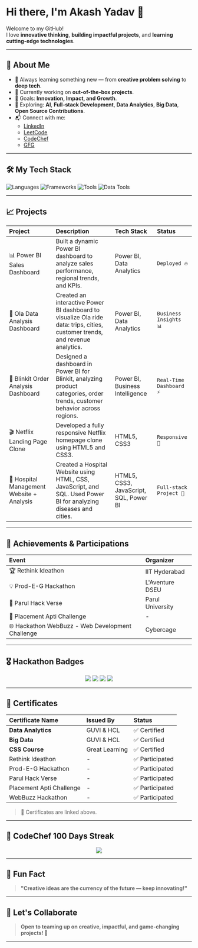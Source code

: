 # Hi there, I'm Akash Yadav 👋

Welcome to my GitHub!  
I love **innovative thinking**, **building impactful projects**, and **learning cutting-edge technologies**.

---

## 🚀 About Me
- 🧠 Always learning something new — from **creative problem solving** to **deep tech**.
- 🔭 Currently working on **out-of-the-box projects**.
- 🎯 Goals: **Innovation, Impact, and Growth**.
- 🌱 Exploring: **AI**, **Full-stack Development**, **Data Analytics**, **Big Data**, **Open Source Contributions**.
- 📬 Connect with me: 
  - [LinkedIn](https://www.linkedin.com/in/akash-yadav-37088324b)
  - [LeetCode](https://leetcode.com/Akash8922/)
  - [CodeChef](https://www.codechef.com/users/akash4400)
  - [GFG](https://www.geeksforgeeks.org/user/akash6212/)

---

## 🛠️ My Tech Stack
![Languages](https://img.shields.io/badge/Code-Python%20%7C%20JavaScript%20%7C%20C++-informational?style=flat&logo=codewars&color=yellow)
![Frameworks](https://img.shields.io/badge/Frameworks-React%20%7C%20Node.js%20%7C%20Express-informational?style=flat&logo=react&color=brightgreen)
![Tools](https://img.shields.io/badge/Tools-Git%20%7C%20VSCode%20%7C%20Figma-informational?style=flat&logo=git&color=orange)
![Data Tools](https://img.shields.io/badge/Data-PowerBI%20%7C%20SQL%20%7C%20Big%20Data-informational?style=flat&logo=tableau&color=blue)

---

## 📈 Projects
| Project | Description | Tech Stack | Status |
| :--- | :--- | :--- | :--- |
| 📊 Power BI Sales Dashboard | Built a dynamic Power BI dashboard to analyze sales performance, regional trends, and KPIs. | Power BI, Data Analytics | `Deployed 🔥` |
| 🚕 Ola Data Analysis Dashboard | Created an interactive Power BI dashboard to visualize Ola ride data: trips, cities, customer trends, and revenue analytics. | Power BI, Data Analytics | `Business Insights 📊` |
| 🛒 Blinkit Order Analysis Dashboard | Designed a dashboard in Power BI for Blinkit, analyzing product categories, order trends, customer behavior across regions. | Power BI, Business Intelligence | `Real-Time Dashboard ⚡` |
| 🎬 Netflix Landing Page Clone | Developed a fully responsive Netflix homepage clone using HTML5 and CSS3. | HTML5, CSS3 | `Responsive 📱` |
| 🏥 Hospital Management Website + Analysis | Created a Hospital Website using HTML, CSS, JavaScript, and SQL. Used Power BI for analyzing diseases and cities. | HTML5, CSS3, JavaScript, SQL, Power BI | `Full-stack Project 🚀` |

---

## 🏅 Achievements & Participations
| Event | Organizer |
| :--- | :--- |
| 🏆 Rethink Ideathon | IIT Hyderabad |
| 💡 Prod-E-G Hackathon | L'Aventure DSEU |
| 🚀 Parul Hack Verse | Parul University |
| 🎯 Placement Apti Challenge | - |
| 🌐 Hackathon WebBuzz - Web Development Challenge | Cybercage |

---

## 🎖️ Hackathon Badges
<p align="center">
  <img src="https://img.shields.io/badge/Hackathon-IITHyderabad-blueviolet?style=flat-square">
  <img src="https://img.shields.io/badge/Hackathon-DSEU-orange?style=flat-square">
  <img src="https://img.shields.io/badge/Hackathon-ParulHackVerse-green?style=flat-square">
  <img src="https://img.shields.io/badge/WebBuzz-Cybercage-blue?style=flat-square">
</p>

---

## 📜 Certificates
| Certificate Name | Issued By | Status |
| :--- | :--- | :--- |
| **Data Analytics** | GUVI & HCL | ✅ Certified |
| **Big Data** | GUVI & HCL | ✅ Certified |
| **CSS Course** | Great Learning | ✅ Certified |
| Rethink Ideathon | - | ✅ Participated |
| Prod-E-G Hackathon | - | ✅ Participated |
| Parul Hack Verse | - | ✅ Participated |
| Placement Apti Challenge | - | ✅ Participated |
| WebBuzz Hackathon | - | ✅ Participated |

> 📝 Certificates are linked above.

---

## 🎯 CodeChef 100 Days Streak
<p align="center">
  <img src="https://img.shields.io/badge/CodeChef-100%20Days%20Coding%20Streak-green?style=flat-square">
</p>

---

## 🧩 Fun Fact
> **"Creative ideas are the currency of the future — keep innovating!"**

---

## 💬 Let's Collaborate
> **Open to teaming up on creative, impactful, and game-changing projects! 🚀**

---
